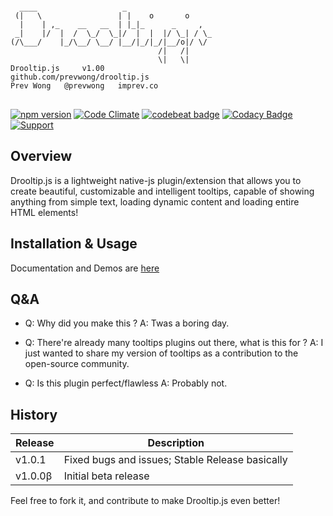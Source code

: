 <pre>
<code>
  ____                   _                   
 (|   \                 | |    o       o     
  |    | ,_    __   __  | |_|_      _     ,  
 _|    |/  |  /  \_/  \_|/  |  |  |/ \_| / \_
(/\___/    |_/\__/ \__/ |__/|_/|_/|__/o|/ \/ 
                                 /|   /|     
                                 \|   \|  
Drooltip.js 	v1.00
github.com/prevwong/drooltip.js
Prev Wong	@prevwong 	imprev.co
</code>
</pre>
[![npm version](https://badge.fury.io/js/drooltip.js.svg)](https://badge.fury.io/js/drooltip.js)
[![Code Climate](https://codeclimate.com/github/prevwong/drooltip.js/badges/gpa.svg)](https://codeclimate.com/github/prevwong/drooltip.js)
[![codebeat badge](https://codebeat.co/badges/feba30b2-1759-4472-b6af-997c9c46f952)](https://codebeat.co/a/prevwong/projects/github-com-prevwong-drooltip-js-master)
[![Codacy Badge](https://api.codacy.com/project/badge/Grade/db9b8d8043c84f1ca7cd9686daae5717)](https://www.codacy.com?utm_source=github.com&amp;utm_medium=referral&amp;utm_content=prevwong/drooltip.js&amp;utm_campaign=Badge_Grade)
[![Support](https://supporterhq.com/api/b/9okwcyts1gevgy53glt8ffpyc)](https://supporterhq.com/give/9okwcyts1gevgy53glt8ffpyc)
## Overview

Drooltip.js is a lightweight native-js plugin/extension that allows you to create beautiful, customizable and intelligent tooltips, capable of showing anything from simple text, loading dynamic content and loading entire HTML elements!

## Installation & Usage

Documentation and Demos are [here](https://prevwong.github.io/drooltip.js/)

## Q&A

* Q: Why did you make this ?
  A: Twas a boring day.

* Q: There're already many tooltips plugins out there, what is this for ?
  A: I just wanted to share my version of tooltips as a contribution to the open-source community.


* Q: Is this plugin perfect/flawless
  A: Probably not.

## History

Release | Description
------------ | -------------
v1.0.1 | Fixed bugs and issues; Stable Release basically
v1.0.0&beta; | Initial beta release

Feel free to fork it, and contribute to make Drooltip.js even better!
